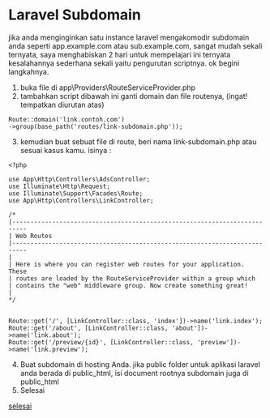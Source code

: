 # Laravel Subdomain

jika anda menginginkan satu instance laravel mengakomodir subdomain anda seperti app.example.com atau sub.example.com, sangat mudah sekali ternyata, saya menghabiskan 2 hari untuk mempelajari ini ternyata kesalahannya sederhana sekali yaitu pengurutan scriptnya. ok begini langkahnya.

1. buka file di app\Providers\RouteServiceProvider.php
2. tambahkan script dibawah ini ganti domain dan file routenya, (ingat! tempatkan diurutan atas)

```
Route::domain('link.contoh.com')
->group(base_path('routes/link-subdomain.php'));
```

3. kemudian buat sebuat file di route, beri nama link-subdomain.php atau sesuai kasus kamu. isinya :

```
<?php

use App\Http\Controllers\AdsController;
use Illuminate\Http\Request;
use Illuminate\Support\Facades\Route;
use App\Http\Controllers\LinkController;

/*
|--------------------------------------------------------------------------
| Web Routes
|--------------------------------------------------------------------------
|
| Here is where you can register web routes for your application. These
| routes are loaded by the RouteServiceProvider within a group which
| contains the "web" middleware group. Now create something great!
|
*/


Route::get('/', [LinkController::class, 'index'])->name('link.index');
Route::get('/about', [LinkController::class, 'about'])->name('link.about');
Route::get('/preview/{id}', [LinkController::class, 'preview'])->name('link.preview');
```

4. Buat subdomain di hosting Anda. jika public folder untuk aplikasi laravel anda berada di public_html, isi document rootnya subdomain juga di public_html
5. Selesai

[selesai](guide.md)
